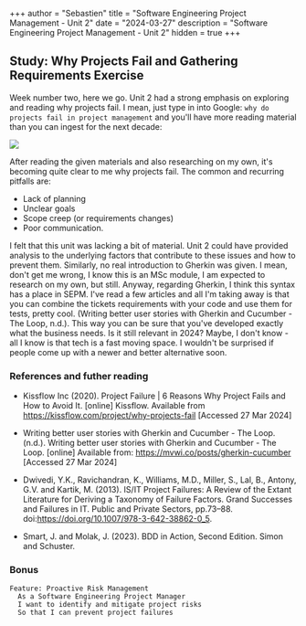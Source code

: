 +++
author = "Sebastien"
title = "Software Engineering Project Management - Unit 2"
date = "2024-03-27"
description = "Software Engineering Project Management - Unit 2"
hidden = true
+++

## Study: Why Projects Fail and Gathering Requirements Exercise

Week number two, here we go. Unit 2 had a strong emphasis on exploring and reading why projects fail. I mean, just type in into Google: `why do projects fail in project management` and you'll have more reading material than you can ingest for the next decade:

![](/google-screenshot.png)

After reading the given materials and also researching on my own, it's becoming quite clear to me why projects fail. The common and recurring pitfalls are:
- Lack of planning
- Unclear goals
- Scope creep (or requirements changes)
- Poor communication.

I felt that this unit was lacking a bit of material. Unit 2 could have provided analysis to the underlying factors that contribute to these issues and how to prevent them. Similarly, no real introduction to Gherkin was given. I mean, don't get me wrong, I know this is an MSc module, I am expected to research on my own, but still. Anyway, regarding Gherkin, I think this syntax has a place in SEPM. I've read a few articles and all I'm taking away is that you can combine the tickets requirements with your code and use them for tests, pretty cool. (Writing better user stories with Gherkin and Cucumber - The Loop, n.d.). This way you can be sure that you've developed exactly what the business needs. Is it still relevant in 2024? Maybe, I don't know - all I know is that tech is a fast moving space. I wouldn't be surprised if people come up with a newer and better alternative soon.

### References and futher reading

- Kissflow Inc (2020). Project Failure | 6 Reasons Why Project Fails and How to Avoid It. [online] Kissflow. Available from https://kissflow.com/project/why-projects-fail [Accessed 27 Mar 2024]

- Writing better user stories with Gherkin and Cucumber - The Loop. (n.d.). Writing better user stories with Gherkin and Cucumber - The Loop. [online] Available from: https://mvwi.co/posts/gherkin-cucumber [Accessed 27 Mar 2024]

- Dwivedi, Y.K., Ravichandran, K., Williams, M.D., Miller, S., Lal, B., Antony, G.V. and Kartik, M. (2013). IS/IT Project Failures: A Review of the Extant Literature for Deriving a Taxonomy of Failure Factors. Grand Successes and Failures in IT. Public and Private Sectors, pp.73–88. doi:https://doi.org/10.1007/978-3-642-38862-0_5.

- Smart, J. and Molak, J. (2023). BDD in Action, Second Edition. Simon and Schuster.

### Bonus

```
Feature: Proactive Risk Management
  As a Software Engineering Project Manager
  I want to identify and mitigate project risks
  So that I can prevent project failures
```
